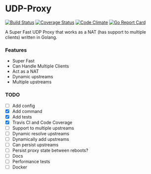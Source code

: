 UDP-Proxy
=========
[![Build Status](https://travis-ci.org/felipejfc/udp-proxy.svg?branch=master)](https://travis-ci.org/felipejfc/udp-proxy)
[![Coverage Status](https://coveralls.io/repos/github/felipejfc/udp-proxy/badge.svg)](https://coveralls.io/github/felipejfc/udp-proxy)
[![Code Climate](https://codeclimate.com/github/felipejfc/udp-proxy/badges/gpa.svg)](https://codeclimate.com/github/felipejfc/udp-proxy)
[![Go Report Card](https://goreportcard.com/badge/github.com/felipejfc/udp-proxy)](https://goreportcard.com/report/github.com/felipejfc/udp-proxy)

A Super Fast UDP Proxy that works as a NAT (has support to multiple clients) written in Golang.

### Features

* Super Fast
* Can Handle Multiple Clients
* Act as a NAT
* Dynamic upstreams
* Multiple upstreams

### TODO
- [ ] Add config
- [x] Add command
- [x] Add tests
- [x] Travis CI and Code Coverage
- [ ] Support to multiple upstreams
- [ ] Dynamic resolve upstreams
- [ ] Dynamically add upstreams
- [ ] Can persist upstreams
- [ ] Persist proxy state between reboots?
- [ ] Docs
- [ ] Performance tests
- [ ] Docker
